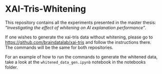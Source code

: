# XAI-Tris-Whitening

This repository contains all the experiments presented in the master thesis: *"Investigating the effect of whitening on AI explanation performance"*.

If one wishes to generate the xai-tris data without whitening, please go to https://github.com/braindatalab/xai-tris and follow the instructions there. The commands will be the same for both repositories.

For an example of how to run the commands to generate the whitened data, take a look at the `whitened_data_gen.ipynb` notebook in the notebooks folder.
